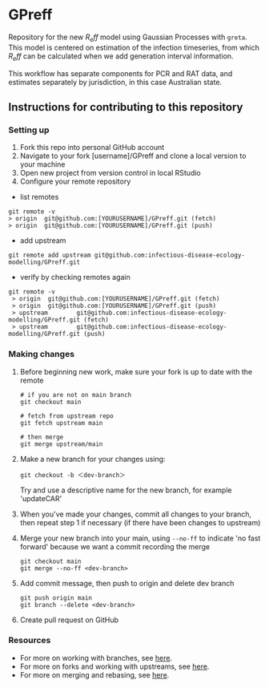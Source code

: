 # GPreff

Repository for the new $R_eff$ model using Gaussian Processes with `greta`. This model is centered on estimation of the infection timeseries, from which $R_eff$ can be calculated when we add generation interval information.

This workflow has separate components for PCR and RAT data, and estimates separately by jurisdiction, in this case Australian state.

## Instructions for contributing to this repository
### Setting up

1. Fork this repo into personal GitHub account
2. Navigate to your fork [username]/GPreff and clone a local version to your machine
3. Open new project from version control in local RStudio
4. Configure your remote repository

  * list remotes
   ```
   git remote -v
   > origin  git@github.com:[YOURUSERNAME]/GPreff.git (fetch)
   > origin  git@github.com:[YOURUSERNAME]/GPreff.git (push)
   ```

  * add upstream
   ```
   git remote add upstream git@github.com:infectious-disease-ecology-modelling/GPreff.git
   ```

  * verify by checking remotes again
  ```
  git remote -v
   > origin  git@github.com:[YOURUSERNAME]/GPreff.git (fetch)
   > origin  git@github.com:[YOURUSERNAME]/GPreff.git (push)
   > upstream        git@github.com:infectious-disease-ecology-modelling/GPreff.git (fetch)
   > upstream        git@github.com:infectious-disease-ecology-modelling/GPreff.git (push)
  ```

### Making changes

1. Before beginning new work, make sure your fork is up to date with the remote

   ```
   # if you are not on main branch
   git checkout main

   # fetch from upstream repo
   git fetch upstream main

   # then merge
   git merge upstream/main
   ```

2. Make a new branch for your changes using:

   ```
   git checkout -b ＜dev-branch＞
   ```
   Try and use a descriptive name for the new branch, for example 'updateCAR'

3. When you've made your changes, commit all changes to your branch, then repeat step 1 if necessary (if there have been changes to upstream)

4. Merge your new branch into your main, using `--no-ff` to indicate 'no fast forward' because we want a commit recording the merge

   ```
   git checkout main
   git merge --no-ff <dev-branch>
   ```
  
5. Add commit message, then push to origin and delete dev branch

   ```
   git push origin main
   git branch --delete <dev-branch>
   ```

5. Create pull request on GitHub


### Resources
* For more on working with branches, see [here](https://www.freecodecamp.org/news/how-to-work-with-branches-in-git/).
* For more on forks and working with upstreams, see [here](https://www.atlassian.com/git/tutorials/git-forks-and-upstreams).
* For more on merging and rebasing, see [here](https://www.atlassian.com/git/tutorials/merging-vs-rebasing).

